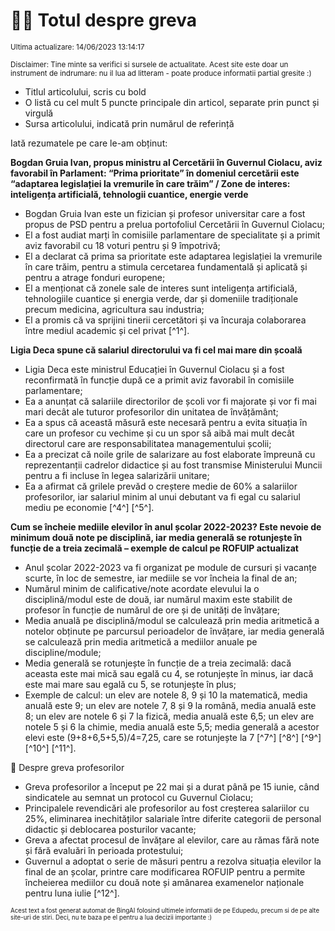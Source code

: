 # 👩‍🏫 Totul despre greva
<sub>Ultima actualizare: 14/06/2023 13:14:17</sub>

<sub>Disclaimer: Tine minte sa verifici si sursele de actualitate. Acest site este doar un instrument de indrumare: nu il lua ad litteram - poate produce informatii partial gresite :)</sub>

- Titlul articolului, scris cu bold
- O listă cu cel mult 5 puncte principale din articol, separate prin punct și virgulă
- Sursa articolului, indicată prin numărul de referință

Iată rezumatele pe care le-am obținut:

**Bogdan Gruia Ivan, propus ministru al Cercetării în Guvernul Ciolacu, aviz favorabil în Parlament: “Prima prioritate” în domeniul cercetării este “adaptarea legislației la vremurile în care trăim” / Zone de interes: inteligența artificială, tehnologii cuantice, energie verde**

- Bogdan Gruia Ivan este un fizician și profesor universitar care a fost propus de PSD pentru a prelua portofoliul Cercetării în Guvernul Ciolacu;
- El a fost audiat marți în comisiile parlamentare de specialitate și a primit aviz favorabil cu 18 voturi pentru și 9 împotrivă;
- El a declarat că prima sa prioritate este adaptarea legislației la vremurile în care trăim, pentru a stimula cercetarea fundamentală și aplicată și pentru a atrage fonduri europene;
- El a menționat că zonele sale de interes sunt inteligența artificială, tehnologiile cuantice și energia verde, dar și domeniile tradiționale precum medicina, agricultura sau industria;
- El a promis că va sprijini tinerii cercetători și va încuraja colaborarea între mediul academic și cel privat [^1^].

**Ligia Deca spune că salariul directorului va fi cel mai mare din școală**

- Ligia Deca este ministrul Educației în Guvernul Ciolacu și a fost reconfirmată în funcție după ce a primit aviz favorabil în comisiile parlamentare;
- Ea a anunțat că salariile directorilor de școli vor fi majorate și vor fi mai mari decât ale tuturor profesorilor din unitatea de învățământ;
- Ea a spus că această măsură este necesară pentru a evita situația în care un profesor cu vechime și cu un spor să aibă mai mult decât directorul care are responsabilitatea managementului școlii;
- Ea a precizat că noile grile de salarizare au fost elaborate împreună cu reprezentanții cadrelor didactice și au fost transmise Ministerului Muncii pentru a fi incluse în legea salarizării unitare;
- Ea a afirmat că grilele prevăd o creștere medie de 60% a salariilor profesorilor, iar salariul minim al unui debutant va fi egal cu salariul mediu pe economie [^4^] [^5^].

**Cum se încheie mediile elevilor în anul școlar 2022-2023? Este nevoie de minimum două note pe disciplină, iar media generală se rotunjește în funcție de a treia zecimală – exemple de calcul pe ROFUIP actualizat**

- Anul școlar 2022-2023 va fi organizat pe module de cursuri și vacanțe scurte, în loc de semestre, iar mediile se vor încheia la final de an;
- Numărul minim de calificative/note acordate elevului la o disciplină/modul este de două, iar numărul maxim este stabilit de profesor în funcție de numărul de ore și de unități de învățare;
- Media anuală pe disciplină/modul se calculează prin media aritmetică a notelor obținute pe parcursul perioadelor de învățare, iar media generală se calculează prin media aritmetică a mediilor anuale pe discipline/module;
- Media generală se rotunjește în funcție de a treia zecimală: dacă aceasta este mai mică sau egală cu 4, se rotunjește în minus, iar dacă este mai mare sau egală cu 5, se rotunjește în plus;
- Exemple de calcul: un elev are notele 8, 9 și 10 la matematică, media anuală este 9; un elev are notele 7, 8 și 9 la română, media anuală este 8; un elev are notele 6 și 7 la fizică, media anuală este 6,5; un elev are notele 5 și 6 la chimie, media anuală este 5,5; media generală a acestor elevi este (9+8+6,5+5,5)/4=7,25, care se rotunjește la 7 [^7^] [^8^] [^9^] [^10^] [^11^].

🏫 Despre greva profesorilor

- Greva profesorilor a început pe 22 mai și a durat până pe 15 iunie, când sindicatele au semnat un protocol cu Guvernul Ciolacu;
- Principalele revendicări ale profesorilor au fost creșterea salariilor cu 25%, eliminarea inechităților salariale între diferite categorii de personal didactic și deblocarea posturilor vacante;
- Greva a afectat procesul de învățare al elevilor, care au rămas fără note și fără evaluări în perioada protestului;
- Guvernul a adoptat o serie de măsuri pentru a rezolva situația elevilor la final de an școlar, printre care modificarea ROFUIP pentru a permite încheierea mediilor cu două note și amânarea examenelor naționale pentru luna iulie [^12^].


<sub><sub>Acest text a fost generat automat de BingAI folosind ultimele informatii de pe Edupedu, precum si de pe alte site-uri de stiri. Deci, nu te baza pe el pentru a lua decizii importante :)</sub></sub>